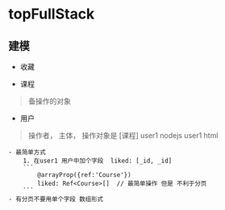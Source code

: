 # topFullStack

## 建模

- 收藏

- 课程
> 备操作的对象
- 用户
> 操作者， 主体， 操作对象是 [课程]
    user1   nodejs
    user1   html


    - 最简单方式
        1. 在user1 用户中加个字段  liked: [_id, _id]
        ```
            @arrayProp({ref:'Course'})
            liked: Ref<Course>[]  // 最简单操作 但是 不利于分页
        ```
    - 有分页不要用单个字段 数组形式